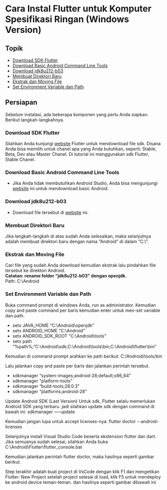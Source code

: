 <h1>Cara Instal Flutter untuk Komputer Spesifikasi Ringan (Windows Version)</h1>
  <h2>Topik</h2>
    <ul>
      <li><a href="https://github.com/Jufrenbarasa/Mobile-Programming/blob/master/Install%20Flutter%20(Windows%20Version).md#download-sdk-flutter">Download SDK Flutter</a></li>
      <li><a href="https://github.com/Jufrenbarasa/Mobile-Programming/blob/master/Install%20Flutter%20(Windows%20Version).md#download-basic-android-command-line-tools">Download Basic Android Command Line Tools</a></li>
      <li><a href="https://github.com/Jufrenbarasa/Mobile-Programming/blob/master/Install%20Flutter%20(Windows%20Version).md#download-jdk8u212-b03">Download jdk8u212-b03</a></li>
      <li><a href="https://github.com/Jufrenbarasa/Mobile-Programming/blob/master/Install%20Flutter%20(Windows%20Version).md#membuat-direktori-baru">Membuat Direktori Baru</a></li>
      <li><a href="https://github.com/Jufrenbarasa/Mobile-Programming/blob/master/Install%20Flutter%20(Windows%20Version).md#ekstrak-dan-moving-file">Ekstrak dan Moving File</a></li>
      <li><a href="https://github.com/Jufrenbarasa/Mobile-Programming/blob/master/Install%20Flutter%20(Windows%20Version).md#set-environment-variable-dan-path">Set Environment Variable dan Path</a></li>
    </ul>

  <h2>Persiapan</h2>
    <p>Sebelum instalasi, ada beberapa komponen yang perlu Anda siapkan. Berikut langkah-langkahnya.</p>
    <h3>Download SDK Flutter</h3>
    <p>
    Silahkan Anda kunjungi <a href="https://flutter.dev/docs/development/tools/sdk/releases">website</a> Flutter untuk mendownload file sdk. Disana Anda bisa memilih untuk chanel apa yang Anda butuhkan, seperti: Stable, Beta, Dev atau Master Chanel. Di tutorial ini menggunakan sdk Flutter, Stable Chanel.
    </p>

   <h3>Download Basic Android Command Line Tools</h3>
    <ul>
      <li>Jika Anda tidak membutuhkan Android Studio, Anda bisa mengunjungi <a href="https://developer.android.com/studio/#command-tools">website</a> ini untuk mendownload basic Android.</li>
    </ul>

   <h3>Download jdk8u212-b03</h3>
     <ul>
      <li>Download file tersebut di <a href="https://github.com/AdoptOpenJDK/openjdk8-binaries/releases/tag/jdk8u212-b03">website</a> ini.</li>
    </ul>

   <h3>Membuat Direktori Baru</h3>
    <p>Jika langkah-langkah di atas sudah Anda selesaikan, maka selanjutnya adalah membuat direktori baru dengan nama “Android” di dalam “C:\”.</p>

   <h3>Ekstrak dan Moving File</h3>
    <p>
    Cari file yang sudah Anda download kemudian ekstrak lalu pindahkan file tersebut ke direktori Android.<br>
    <b>Catatan: rename folder “jdk8u212-b03” dengan openjdk.</b><br>
    Path: C:\Android
    </p>

   <h3>Set Environment Variable dan Path</h3>
    <p>
    Buka command prompt di windows Anda, run as administrator. Kemudian copy and paste command per baris kemudian enter untuk men-set variable dan path.
    <ul>
      <li>setx JAVA_HOME “C:\Android\openjdk”</li>
      <li>setx ANDROID_HOME “C:\Android”</li>
      <li>setx ANDROID_SDK_ROOT “C:\Android\tools”</li>
      <li>setx path “%path%;”C:\Android\sdk;C:\Android\tools\bin;C:\Android\flutter\bin”</li>
    </ul>
    
   Kemudian di command prompt arahkan ke path berikut:
   C:/Android/tools/bin 
   </p>
Lalu jalankan copy and paste per baris dan jalankan perintah tersebut.
<ul>
  <li>sdkmanager “system-images;android-28;default;x86_64”</li>
  <li>sdkmanager “platform-tools”</li>
  <li>sdkmanager “build-tools;28.0.3”</li>
  <li>sdkmanager “platforms;android-28”</li>
</ul>
Update Android SDK (Last Version)
Untuk sdk, Flutter selalu memerlukan Android SDK yang terbaru. jadi silahkan update sdk dengan command di bawah ini:
sdkmanager —-update

Kemudian jangan lupa untuk accept licenses-nya:
flutter doctor --android-licenses

Selanjutnya install Visual Studio Code beserta ekstension flutter dan dart.
Jika semuanya sudah selesai, silahkan Anda buka C:\Android\Flutter\flutter_console.bat

Kemudian jalankan perintah flutter doctor, maka hasilnya seperti gambar berikut.
</p>

<p>
Step terakhir adalah buat project di VsCode dengan klik F1 dan mengetikan Flutter: New Project setelah project selesai di load, klik F5 untuk mendeploy ke android device teman-teman. dan hasilnya seperti gambar dibawah ini
</p>
